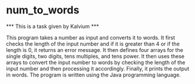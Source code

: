 # num_to_words
*** This is a task given by Kalvium ***

This program takes a number as input and converts it to words. It first checks the length of the input number and if it is greater than 4 or if the length is 0, it returns an error message. It then defines four arrays for the single digits, two digits, tens multiples, and tens power. It then uses these arrays to convert the input number to words by checking the length of the input number and then processing it accordingly. Finally, it prints the output in words. The program is written using the Java programming language.
